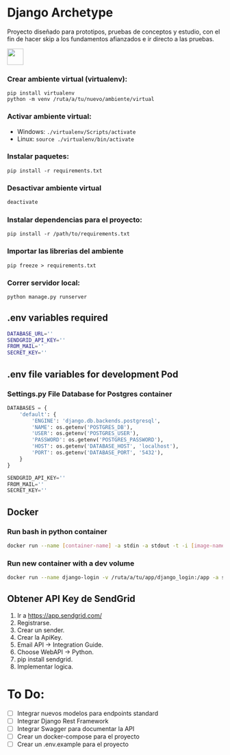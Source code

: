 # Django Archetype
Proyecto diseñado para prototipos, pruebas de conceptos y estudio, con el fin de hacer skip a los fundamentos afianzados e ir directo a las pruebas.

<img height="38px" src="https://skillicons.dev/icons?i=py,django,docker,postgres"/>

### Crear ambiente virtual (virtualenv):
```shell
pip install virtualenv
python -m venv /ruta/a/tu/nuevo/ambiente/virtual
```
### Activar ambiente virtual:
- Windows: `./virtualenv/Scripts/activate`
- Linux: `source ./virtualenv/bin/activate`
### Instalar paquetes:
```shell
pip install -r requirements.txt
```

### Desactivar ambiente virtual
```bash
deactivate
```

### Instalar dependencias para el proyecto:
```shell
pip install -r /path/to/requirements.txt
```

### Importar las librerias del ambiente 
```shell
pip freeze > requirements.txt
``` 
### Correr servidor local: 
```shell
python manage.py runserver
```
## .env variables required
```bash
DATABASE_URL=''
SENDGRID_API_KEY=''
FROM_MAIL=''
SECRET_KEY=''
```
## .env file variables for development Pod
### Settings.py File Database for Postgres container
```python
DATABASES = {
    'default': {
        'ENGINE': 'django.db.backends.postgresql',
        'NAME': os.getenv('POSTGRES_DB'),
        'USER': os.getenv('POSTGRES_USER'),
        'PASSWORD': os.getenv('POSTGRES_PASSWORD'),
        'HOST': os.getenv('DATABASE_HOST', 'localhost'),
        'PORT': os.getenv('DATABASE_PORT', '5432'),
    }
}

SENDGRID_API_KEY=''
FROM_MAIL=''
SECRET_KEY=''
```

## Docker
### Run bash in python container
```bash
docker run --name [container-name] -a stdin -a stdout -t -i [image-name] /bin/bash
```

 ### Run new container with a dev volume
```bash
docker run --name django-login -v /ruta/a/tu/app/django_login:/app -a stdin -a stdout -t -i django-login /bin/bash
```

## Obtener API Key de SendGrid
1. Ir a https://app.sendgrid.com/
1. Registrarse.
2. Crear un sender.
3. Crear la ApiKey.
4. Email API -> Integration Guide.
5. Choose WebAPI -> Python.
6. pip install sendgrid.
7. Implementar logica.

# To Do:
- [ ] Integrar nuevos modelos para endpoints standard
- [ ] Integrar Django Rest Framework
- [ ] Integrar Swagger para documentar la API
- [ ] Crear un docker-compose para el proyecto
- [ ] Crear un .env.example para el proyecto